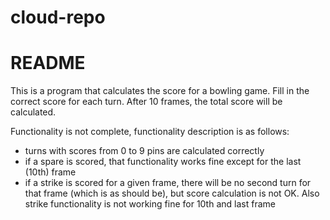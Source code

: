 # cloud-repo

README
======

This is a program that calculates the score for a bowling game.  Fill in the correct score for each turn.  After 10 frames, the total score will be calculated.

Functionality is not complete, functionality description is as follows:
- turns with scores from 0 to 9 pins are calculated correctly
- if a spare is scored, that functionality works fine except for the last (10th) frame
- if a strike is scored for a given frame, there will be no second turn for that frame (which is as should be), but score calculation is not OK.  Also strike functionality is not working fine for 10th and last frame
